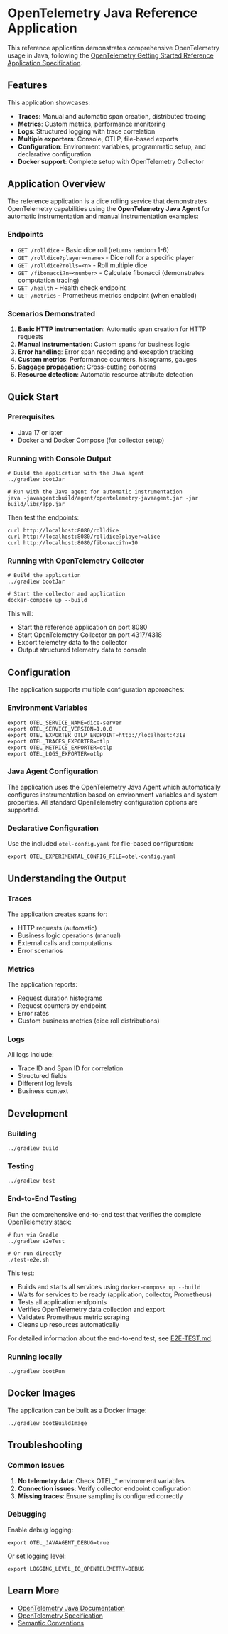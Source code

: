 # OpenTelemetry Java Reference Application

This reference application demonstrates comprehensive OpenTelemetry usage in Java, following the [OpenTelemetry Getting Started Reference Application Specification](https://opentelemetry.io/docs/getting-started/reference-application-specification/).

## Features

This application showcases:

- **Traces**: Manual and automatic span creation, distributed tracing
- **Metrics**: Custom metrics, performance monitoring
- **Logs**: Structured logging with trace correlation
- **Multiple exporters**: Console, OTLP, file-based exports
- **Configuration**: Environment variables, programmatic setup, and declarative configuration
- **Docker support**: Complete setup with OpenTelemetry Collector

## Application Overview

The reference application is a dice rolling service that demonstrates OpenTelemetry capabilities using the **OpenTelemetry Java Agent** for automatic instrumentation and manual instrumentation examples:

### Endpoints

- `GET /rolldice` - Basic dice roll (returns random 1-6)
- `GET /rolldice?player=<name>` - Dice roll for a specific player
- `GET /rolldice?rolls=<n>` - Roll multiple dice
- `GET /fibonacci?n=<number>` - Calculate fibonacci (demonstrates computation tracing)
- `GET /health` - Health check endpoint
- `GET /metrics` - Prometheus metrics endpoint (when enabled)

### Scenarios Demonstrated

1. **Basic HTTP instrumentation**: Automatic span creation for HTTP requests
2. **Manual instrumentation**: Custom spans for business logic
3. **Error handling**: Error span recording and exception tracking
4. **Custom metrics**: Performance counters, histograms, gauges
5. **Baggage propagation**: Cross-cutting concerns
6. **Resource detection**: Automatic resource attribute detection

## Quick Start

### Prerequisites

- Java 17 or later
- Docker and Docker Compose (for collector setup)

### Running with Console Output

```shell
# Build the application with the Java agent
../gradlew bootJar

# Run with the Java agent for automatic instrumentation
java -javaagent:build/agent/opentelemetry-javaagent.jar -jar build/libs/app.jar
```

Then test the endpoints:
```shell
curl http://localhost:8080/rolldice
curl http://localhost:8080/rolldice?player=alice
curl http://localhost:8080/fibonacci?n=10
```

### Running with OpenTelemetry Collector

```shell
# Build the application
../gradlew bootJar

# Start the collector and application
docker-compose up --build
```

This will:
- Start the reference application on port 8080
- Start OpenTelemetry Collector on port 4317/4318
- Export telemetry data to the collector
- Output structured telemetry data to console

## Configuration

The application supports multiple configuration approaches:

### Environment Variables

```shell
export OTEL_SERVICE_NAME=dice-server
export OTEL_SERVICE_VERSION=1.0.0
export OTEL_EXPORTER_OTLP_ENDPOINT=http://localhost:4318
export OTEL_TRACES_EXPORTER=otlp
export OTEL_METRICS_EXPORTER=otlp
export OTEL_LOGS_EXPORTER=otlp
```

### Java Agent Configuration

The application uses the OpenTelemetry Java Agent which automatically configures instrumentation based on environment variables and system properties. All standard OpenTelemetry configuration options are supported.

### Declarative Configuration

Use the included `otel-config.yaml` for file-based configuration:

```shell
export OTEL_EXPERIMENTAL_CONFIG_FILE=otel-config.yaml
```

## Understanding the Output

### Traces

The application creates spans for:
- HTTP requests (automatic)
- Business logic operations (manual)
- External calls and computations
- Error scenarios

### Metrics

The application reports:
- Request duration histograms
- Request counters by endpoint
- Error rates
- Custom business metrics (dice roll distributions)

### Logs

All logs include:
- Trace ID and Span ID for correlation
- Structured fields
- Different log levels
- Business context

## Development

### Building

```shell
../gradlew build
```

### Testing

```shell
../gradlew test
```

### End-to-End Testing

Run the comprehensive end-to-end test that verifies the complete OpenTelemetry stack:

```shell
# Run via Gradle
../gradlew e2eTest

# Or run directly
./test-e2e.sh
```

This test:
- Builds and starts all services using `docker-compose up --build`
- Waits for services to be ready (application, collector, Prometheus)
- Tests all application endpoints
- Verifies OpenTelemetry data collection and export
- Validates Prometheus metric scraping
- Cleans up resources automatically

For detailed information about the end-to-end test, see [E2E-TEST.md](E2E-TEST.md).

### Running locally

```shell
../gradlew bootRun
```

## Docker Images

The application can be built as a Docker image:

```shell
../gradlew bootBuildImage
```

## Troubleshooting

### Common Issues

1. **No telemetry data**: Check OTEL_* environment variables
2. **Connection issues**: Verify collector endpoint configuration
3. **Missing traces**: Ensure sampling is configured correctly

### Debugging

Enable debug logging:
```shell
export OTEL_JAVAAGENT_DEBUG=true
```

Or set logging level:
```shell
export LOGGING_LEVEL_IO_OPENTELEMETRY=DEBUG
```

## Learn More

- [OpenTelemetry Java Documentation](https://opentelemetry.io/docs/languages/java/)
- [OpenTelemetry Specification](https://opentelemetry.io/docs/specs/otel/)
- [Semantic Conventions](https://opentelemetry.io/docs/specs/semconv/)
